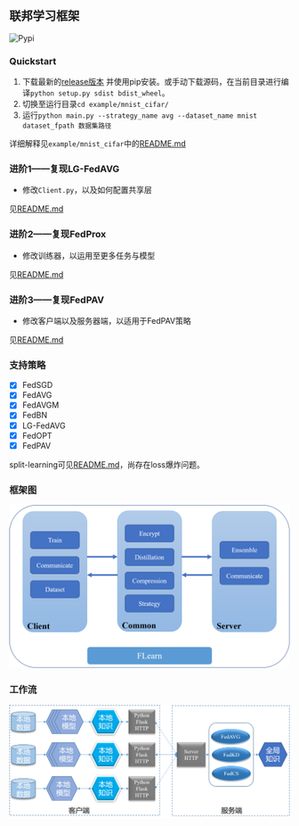 ## 联邦学习框架

![Pypi](https://img.shields.io/pypi/v/cfl)

### Quickstart

1. 下载最新的[release版本](https://github.com/wnma3mz/flearn/releases/latest) 并使用pip安装。或手动下载源码，在当前目录进行编译`python setup.py sdist bdist_wheel`。
2. 切换至运行目录`cd example/mnist_cifar/`
3. 运行`python main.py --strategy_name avg --dataset_name mnist dataset_fpath 数据集路径`

详细解释见`example/mnist_cifar`中的[README.md](https://github.com/wnma3mz/flearn/tree/master/example/mnist_cifar)

### 进阶1——复现LG-FedAVG

- 修改`Client.py`，以及如何配置共享层

见[README.md](https://github.com/wnma3mz/flearn/tree/master/example/LG_reproduction)

### 进阶2——复现FedProx

- 修改训练器，以运用至更多任务与模型

见[README.md](https://github.com/wnma3mz/flearn/tree/master/example/Prox)

### 进阶3——复现FedPAV

- 修改客户端以及服务器端，以适用于FedPAV策略

见[README.md](https://github.com/wnma3mz/flearn/tree/master/example/PAV_reproduction)


### 支持策略

- [x] FedSGD
- [x] FedAVG
- [x] FedAVGM
- [x] FedBN
- [x] LG-FedAVG
- [x] FedOPT
- [x] FedPAV

split-learning可见[README.md](https://github.com/wnma3mz/flearn/tree/master/example/split_learning)，尚存在loss爆炸问题。


### 框架图

![CFL](./imgs/CFL.png)

### 工作流

![CFL工作流](./imgs/CFL工作流.png)

